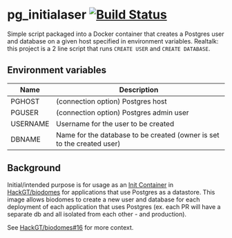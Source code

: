 # pg_initialaser [![Build Status](https://travis-ci.org/HackGT/pg_initialaser.svg?branch=master)](https://travis-ci.org/HackGT/pg_initialaser)

Simple script packaged into a Docker container that creates a Postgres user
and database on a given host specified in environment variables.
Realtalk: this project is a 2 line script that runs `CREATE USER` and
`CREATE DATABASE`.

## Environment variables

| Name     | Description                                                            |
| ----     | -----------                                                            |
| PGHOST   | (connection option) Postgres host                                      |
| PGUSER   | (connection option) Postgres admin user                                |
| USERNAME | Username for the user to be created                                    |
| DBNAME   | Name for the database to be created (owner is set to the created user) |

## Background

Initial/intended purpose is for usage as an [Init Container](https://kubernetes.io/docs/concepts/workloads/pods/init-containers/)
in [HackGT/biodomes](https://github.com/HackGT/biodomes) for applications that use Postgres as a datastore.
This image allows biodomes to create a new user and database for each deployment
of each application that uses Postgres (ex. each PR will have a separate db
and all isolated from each other - and production).

See [HackGT/biodomes#16](https://github.com/HackGT/biodomes/pull/16) for more context.
